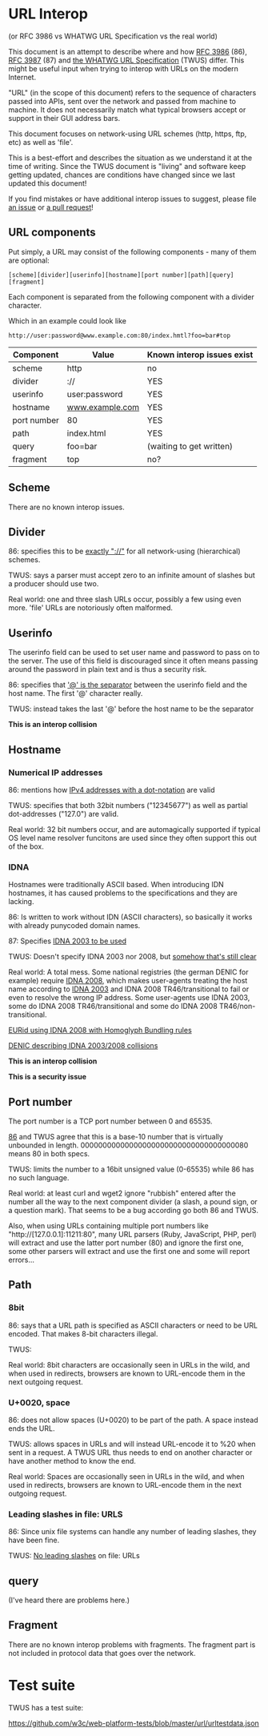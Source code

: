 # URL Interop

(or RFC 3986 vs WHATWG URL Specification vs the real world)

This document is an attempt to describe where and how [RFC
3986](https://tools.ietf.org/html/rfc3986) (86), [RFC
3987](https://tools.ietf.org/html/rfc3987) (87) and [the WHATWG URL
Specification](https://url.spec.whatwg.org/) (TWUS) differ. This might be
useful input when trying to interop with URLs on the modern Internet.

"URL" (in the scope of this document) refers to the sequence of characters
passed into APIs, sent over the network and passed from machine to machine. It
does not necessarily match what typical browsers accept or support in their
GUI address bars.

This document focuses on network-using URL schemes (http, https, ftp, etc) as
well as 'file'.

This is a best-effort and describes the situation as we understand it at the
time of writing. Since the TWUS document is "living" and software keep getting
updated, chances are conditions have changed since we last updated this
document!

If you find mistakes or have additional interop issues to suggest, please file
[an issue](https://github.com/bagder/docs/issues) or [a pull
request](https://github.com/bagder/docs/pulls)!

## URL components

Put simply, a URL may consist of the following components - many of them are
optional:

    [scheme][divider][userinfo][hostname][port number][path][query][fragment]

Each component is separated from the following component with a divider
character.

Which in an example could look like

    http://user:password@www.example.com:80/index.hmtl?foo=bar#top

| Component  | Value           | Known interop issues exist |
|------------|-----------------|----------------------------|
| scheme     | http            | no                         |
| divider    | ://             | YES                        |
| userinfo   | user:password   | YES                        |
| hostname   | www.example.com | YES                        |
| port number| 80              | YES                        |
| path       | index.html      | YES                        |
| query      | foo=bar         | (waiting to get written)   |
| fragment   | top             | no?                        |

## Scheme

There are no known interop issues.

## Divider

86: specifies this to be [exactly
"://"](https://tools.ietf.org/html/rfc3986#section-3) for all network-using
(hierarchical) schemes.

TWUS: says a parser must accept zero to an infinite amount of slashes but a
producer should use two.

Real world: one and three slash URLs occur, possibly a few using even
more. 'file' URLs are notoriously often malformed.

## Userinfo

The userinfo field can be used to set user name and password to pass on to the
server. The use of this field is discouraged since it often means passing
around the password in plain text and is thus a security risk.

86: specifies that ['@' is the
separator](https://tools.ietf.org/html/rfc3986#section-3.2) between the
userinfo field and the host name. The first '@' character really.

TWUS: instead takes the last '@' before the host name to be the separator

**This is an interop collision**

## Hostname

### Numerical IP addresses

86: mentions how [IPv4 addresses with a
dot-notation](https://tools.ietf.org/html/rfc3986#section-3.2.2) are valid

TWUS: specifies that both 32bit numbers ("12345677") as well as partial
dot-addresses ("127.0") are valid.

Real world: 32 bit numbers occur, and are automagically supported if typical
OS level name resolver funcitons are used since they often support this out of
the box.

### IDNA

Hostnames were traditionally ASCII based. When introducing IDN hostnames, it
has caused problems to the specifications and they are lacking.

86: Is written to work without IDN (ASCII characters), so basically it works
with already punycoded domain names.

87: Specifies [IDNA 2003 to be used](https://tools.ietf.org/html/rfc3987#section-3.1)

TWUS: Doesn't specify IDNA 2003 nor 2008, but [somehow that's still
clear](https://github.com/whatwg/url/issues/223)

Real world: A total mess. Some national registries (the german DENIC for example)
require [IDNA 2008](https://tools.ietf.org/html/rfc5890), which makes user-agents
treating the host name according to [IDNA 2003](https://tools.ietf.org/html/rfc3490)
and IDNA 2008 TR46/transitional to fail or even to resolve the wrong IP address.
Some user-agents use IDNA 2003, some do IDNA 2008 TR46/transitional and some do
IDNA 2008 TR46/non-transitional.

[EURid using IDNA 2008 with Homoglyph Bundling rules](https://eurid.eu/en/register-a-eu-domain/domain-names-with-special-characters-idns/)

[DENIC describing IDNA 2003/2008 collisions](https://www.denic.de/en/know-how/idn-domains/)

**This is an interop collision**

**This is a security issue**

## Port number

The port number is a TCP port number between 0 and 65535.

[86](https://tools.ietf.org/html/rfc3986#section-3.2.3) and TWUS agree that
this is a base-10 number that is virtually unbounded in
length. 00000000000000000000000000000000000080 means 80 in both specs.

TWUS: limits the number to a 16bit unsigned value (0-65535) while 86 has no such language.

Real world: at least curl and wget2 ignore "rubbish" entered after the number
all the way to the next component divider (a slash, a pound sign, or a
question mark). That seems to be a bug according go both 86 and TWUS.

Also, when using URLs containing multiple port numbers like "http://[127.0.0.1]:11211:80", many URL parsers (Ruby, JavaScript, PHP, perl) will extract and use the latter port number (80) and ignore the first one, some other parsers will extract and use the first one and some will report errors...

## Path

### 8bit

86: says that a URL path is specified as ASCII characters or need to be URL
encoded. That makes 8-bit characters illegal.

TWUS:

Real world: 8bit characters are occasionally seen in URLs in the wild, and
when used in redirects, browsers are known to URL-encode them in the next
outgoing request.

### U+0020, space

86: does not allow spaces (U+0020) to be part of the path. A space instead
ends the URL.

TWUS: allows spaces in URLs and will instead URL-encode it to %20 when sent in
a request. A TWUS URL thus needs to end on another character or have another
method to know the end.

Real world: Spaces are occasionally seen in URLs in the wild, and when used in
redirects, browsers are known to URL-encode them in the next outgoing request.

### Leading slashes in file: URLS

86: Since unix file systems can handle any number of leading slashes, they have been fine.

TWUS: [No leading slashes](https://github.com/whatwg/url/issues/232) on file: URLs

## query

(I've heard there are problems here.)

## Fragment

There are no known interop problems with fragments. The fragment part is not
included in protocol data that goes over the network.

# Test suite

TWUS has a test suite:

https://github.com/w3c/web-platform-tests/blob/master/url/urltestdata.json
